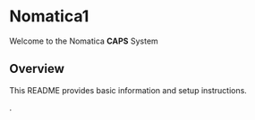 # Nomatica1

Welcome to the Nomatica **CAPS** System

## Overview
 
This README provides basic information and setup instructions.


.




